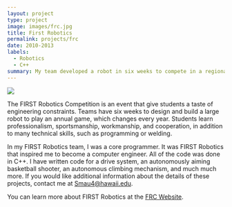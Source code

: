 ```yaml
---
layout: project
type: project
image: images/frc.jpg
title: First Robotics
permalink: projects/frc
date: 2010-2013
labels:
  - Robotics
  - C++
summary: My team developed a robot in six weeks to compete in a regional First Robotics Competition.
---
```


<div class="ui small rounded images">
  <img class="ui image" src="../images/micromouse-robot.png">
</div>

The FIRST Robotics Competition is an event that give students a taste of engineering constraints.  Teams have six weeks to design and build a large robot to play an annual game, which changes every year.  Students learn professionalism, sportsmanship, workmanship, and cooperation, in addition to many technical skills, such as programming or welding. 

In my FIRST Robotics team, I was a core programmer.  It was FIRST Robotics that inspired me to become a computer engineer.  All of the code was done in C++.  I have written code for a drive system, an autonomously aiming basketball shooter, an autonomous climbing mechanism, and much much more.  If you would like additional information about the details of these projects, contact me at Smau4@hawaii.edu.

You can learn more about FIRST Robotics at the [FRC Website](http://www.firstinspires.org/robotics/frc).



